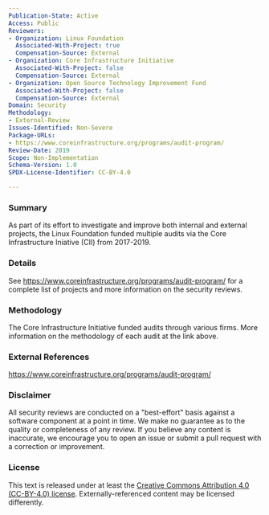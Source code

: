 ```yaml
---
Publication-State: Active
Access: Public
Reviewers:
- Organization: Linux Foundation
  Associated-With-Project: true
  Compensation-Source: External
- Organization: Core Infrastructure Initiative
  Associated-With-Project: false
  Compensation-Source: External
- Organization: Open Source Technology Improvement Fund
  Associated-With-Project: false
  Compensation-Source: External  
Domain: Security
Methodology:
- External-Review
Issues-Identified: Non-Severe
Package-URLs:
- https://www.coreinfrastructure.org/programs/audit-program/
Review-Date: 2019
Scope: Non-Implementation
Schema-Version: 1.0
SPDX-License-Identifier: CC-BY-4.0

---
```

  
### Summary

As part of its effort to investigate and improve both internal and external projects, the Linux Foundation funded multiple audits via the Core Infrastructure Iniative (CII) from 2017-2019. 

### Details

See https://www.coreinfrastructure.org/programs/audit-program/ for a complete list of projects and more information on the security reviews. 

### Methodology

The Core Infrastructure Initiative funded audits through various firms. More information on the methodology of each audit at the link above. 

### External References

https://www.coreinfrastructure.org/programs/audit-program/

### Disclaimer

All security reviews are conducted on a "best-effort" basis against a software
component at a point in time. We make no guarantee as to the quality or completeness
of any review. If you believe any content is inaccurate, we encourage you to open
an issue or submit a pull request with a correction or improvement.

### License

This text is released under at least the
[Creative Commons Attribution 4.0 (CC-BY-4.0) license](https://creativecommons.org/licenses/by/4.0/legalcode.txt).
Externally-referenced content may be licensed differently.
